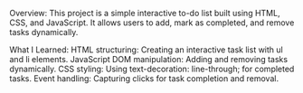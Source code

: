 Overview:
This project is a simple interactive to-do list built using HTML, CSS, and JavaScript. It allows users to add, mark as completed, and remove tasks dynamically.

What I Learned:
HTML structuring: Creating an interactive task list with ul and li elements.
JavaScript DOM manipulation: Adding and removing tasks dynamically.
CSS styling: Using text-decoration: line-through; for completed tasks.
Event handling: Capturing clicks for task completion and removal.
